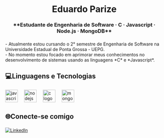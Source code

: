 <h1 align="center">Eduardo Parize</h1>

###

<h3 align="center">**Estudante de Engenharia de Software · C · Javascript · Node.js · MongoDB**</h3>

###

<p align="left">- Atualmente estou cursando o 2° semestre de Engenharia de Software na Universidade Estadual de Ponta Grossa - UEPG.<br>- No momento estou focado em aprimorar meus conhecimentos no desenvolvimento de sistemas usando as linguagens *C* e *Javascript*.</p>

###

<h2 align="left">💻Linguagens e Tecnologias</h2>

###

<div align="left">
  <img src="https://img.shields.io/badge/JavaScript-F7DF1E?logo=javascript&logoColor=black&style=for-the-badge" height="40" alt="javascript logo"  />
  <img width="12" />
  <img src="https://img.shields.io/badge/Node.js-339933?logo=nodedotjs&logoColor=white&style=for-the-badge" height="40" alt="nodejs logo"  />
  <img width="12" />
  <img src="https://img.shields.io/badge/C-A8B9CC?logo=c&logoColor=black&style=for-the-badge" height="40" alt="c logo"  />
  <img width="12" />
  <img src="https://img.shields.io/badge/MongoDB-47A248?logo=mongodb&logoColor=white&style=for-the-badge" height="40" alt="mongodb logo"  />
</div>

###

<h2 align="left">🌐Conecte-se comigo</h2>

###

<div align="left">
  <a href="https://www.linkedin.com/in/eduardoparize" target="_blank">
   <img src="https://img.shields.io/badge/LinkedIn-EDUARDO PARIZE-0077B5?style=for-the-badge&logo=linkedin&logoColor=white&labelcolor=555555" alt="LinkedIn">
</a>
</a>
</div>

###
